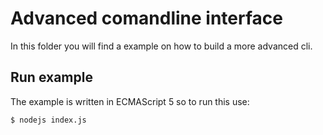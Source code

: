 
# Advanced comandline interface

In this folder you will find a example on how to build a more advanced cli.

## Run example
The example is written in ECMAScript 5 so to run this use:

```bash
$ nodejs index.js
```

